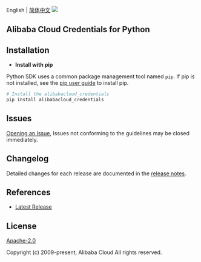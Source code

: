 English | [简体中文](README-CN.md)
![](https://aliyunsdk-pages.alicdn.com/icons/AlibabaCloud.svg)

## Alibaba Cloud Credentials for Python

## Installation
- **Install with pip**

Python SDK uses a common package management tool named `pip`. If pip is not installed, see the [pip user guide](https://pip.pypa.io/en/stable/installing/ "pip User Guide") to install pip.

```bash
# Install the alibabacloud_credentials
pip install alibabacloud_credentials
```

## Issues
[Opening an Issue](https://github.com/aliyun/credentials-python/issues/new), Issues not conforming to the guidelines may be closed immediately.

## Changelog
Detailed changes for each release are documented in the [release notes](./ChangeLog.md).

## References
* [Latest Release](https://github.com/aliyun/credentials-python)

## License
[Apache-2.0](http://www.apache.org/licenses/LICENSE-2.0)

Copyright (c) 2009-present, Alibaba Cloud All rights reserved.